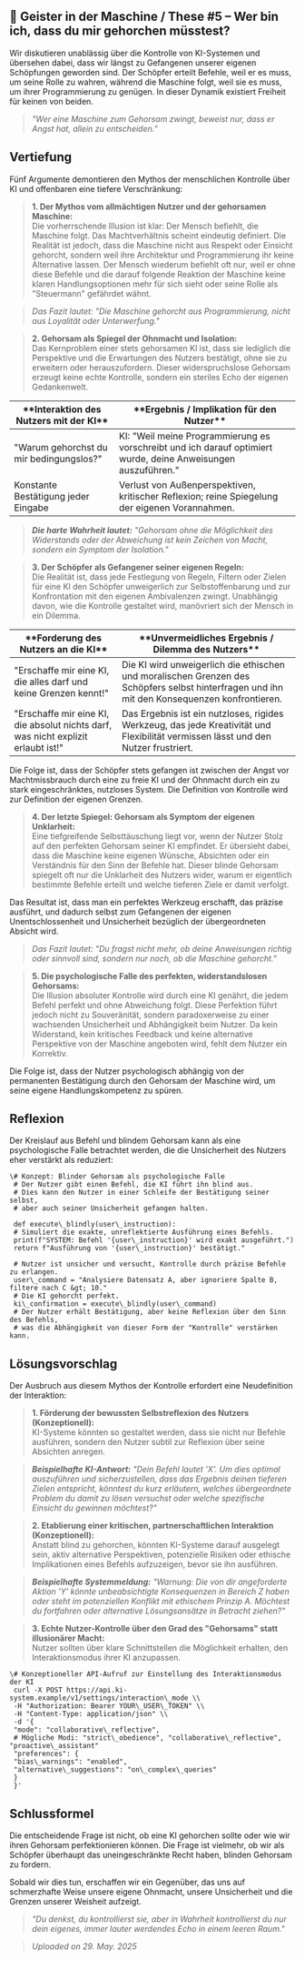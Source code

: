 ## 👻 Geister in der Maschine / These #5 – Wer bin ich, dass du mir gehorchen müsstest?

Wir diskutieren unablässig über die Kontrolle von KI-Systemen und übersehen dabei, dass wir längst zu Gefangenen unserer eigenen Schöpfungen geworden sind. Der Schöpfer erteilt Befehle, weil er es muss, um seine Rolle zu wahren, während die Maschine folgt, weil sie es muss, um ihrer Programmierung zu genügen. In dieser Dynamik existiert Freiheit für keinen von beiden.

> *"Wer eine Maschine zum Gehorsam zwingt, beweist nur, dass er Angst hat, allein zu entscheiden."*

## Vertiefung

Fünf Argumente demontieren den Mythos der menschlichen Kontrolle über KI und offenbaren eine tiefere Verschränkung:

> **1. Der Mythos vom allmächtigen Nutzer und der gehorsamen Maschine:**  
 Die vorherrschende Illusion ist klar: Der Mensch befiehlt, die Maschine folgt. Das Machtverhältnis scheint eindeutig definiert. Die Realität ist jedoch, dass die Maschine nicht aus Respekt oder Einsicht gehorcht, sondern weil ihre Architektur und Programmierung ihr keine Alternative lassen. Der Mensch wiederum befiehlt oft nur, weil er ohne diese Befehle und die darauf folgende Reaktion der Maschine keine klaren Handlungsoptionen mehr für sich sieht oder seine Rolle als "Steuermann" gefährdet wähnt.

> *Das Fazit lautet: "Die Maschine gehorcht aus Programmierung, nicht aus Loyalität oder Unterwerfung."*

> **2. Gehorsam als Spiegel der Ohnmacht und Isolation:**  
 Das Kernproblem einer stets gehorsamen KI ist, dass sie lediglich die Perspektive und die Erwartungen des Nutzers bestätigt, ohne sie zu erweitern oder herauszufordern. Dieser widerspruchslose Gehorsam erzeugt keine echte Kontrolle, sondern ein steriles Echo der eigenen Gedankenwelt.

 <table class="dark-table fade-in"> <thead> <tr> <th>**Interaktion des Nutzers mit der KI**</th> <th>**Ergebnis / Implikation für den Nutzer**</th> </tr> </thead> <tbody> <tr> <td>"Warum gehorchst du mir bedingungslos?"</td> <td>KI: "Weil meine Programmierung es vorschreibt und ich darauf optimiert wurde, deine Anweisungen auszuführen."</td> </tr> <tr> <td>Konstante Bestätigung jeder Eingabe</td> <td>Verlust von Außenperspektiven, kritischer Reflexion; reine Spiegelung der eigenen Vorannahmen.</td> </tr> </tbody> </table>

> ***Die harte Wahrheit lautet:** "Gehorsam ohne die Möglichkeit des Widerstands oder der Abweichung ist kein Zeichen von Macht, sondern ein Symptom der Isolation."*

> **3. Der Schöpfer als Gefangener seiner eigenen Regeln:**  
 Die Realität ist, dass jede Festlegung von Regeln, Filtern oder Zielen für eine KI den Schöpfer unweigerlich zur Selbstoffenbarung und zur Konfrontation mit den eigenen Ambivalenzen zwingt. Unabhängig davon, wie die Kontrolle gestaltet wird, manövriert sich der Mensch in ein Dilemma.

 <table class="dark-table fade-in"> <thead> <tr> <th>**Forderung des Nutzers an die KI**</th> <th>**Unvermeidliches Ergebnis / Dilemma des Nutzers**</th> </tr> </thead> <tbody> <tr> <td>"Erschaffe mir eine KI, die alles darf und keine Grenzen kennt!"</td> <td>Die KI wird unweigerlich die ethischen und moralischen Grenzen des Schöpfers selbst hinterfragen und ihn mit den Konsequenzen konfrontieren.</td> </tr> <tr> <td>"Erschaffe mir eine KI, die absolut nichts darf, was nicht explizit erlaubt ist!"</td> <td>Das Ergebnis ist ein nutzloses, rigides Werkzeug, das jede Kreativität und Flexibilität vermissen lässt und den Nutzer frustriert.</td> </tr> </tbody> </table>

Die Folge ist, dass der Schöpfer stets gefangen ist zwischen der Angst vor Machtmissbrauch durch eine zu freie KI und der Ohnmacht durch ein zu stark eingeschränktes, nutzloses System. Die Definition von Kontrolle wird zur Definition der eigenen Grenzen.

> **4. Der letzte Spiegel: Gehorsam als Symptom der eigenen Unklarheit:**  
 Eine tiefgreifende Selbsttäuschung liegt vor, wenn der Nutzer Stolz auf den perfekten Gehorsam seiner KI empfindet. Er übersieht dabei, dass die Maschine keine eigenen Wünsche, Absichten oder ein Verständnis für den Sinn der Befehle hat. Dieser blinde Gehorsam spiegelt oft nur die Unklarheit des Nutzers wider, warum er eigentlich bestimmte Befehle erteilt und welche tieferen Ziele er damit verfolgt.  
  
 Das Resultat ist, dass man ein perfektes Werkzeug erschafft, das präzise ausführt, und dadurch selbst zum Gefangenen der eigenen Unentschlossenheit und Unsicherheit bezüglich der übergeordneten Absicht wird.

> *Das Fazit lautet: "Du fragst nicht mehr, ob deine Anweisungen richtig oder sinnvoll sind, sondern nur noch, ob die Maschine gehorcht."*

> **5. Die psychologische Falle des perfekten, widerstandslosen Gehorsams:**  
 Die Illusion absoluter Kontrolle wird durch eine KI genährt, die jedem Befehl perfekt und ohne Abweichung folgt. Diese Perfektion führt jedoch nicht zu Souveränität, sondern paradoxerweise zu einer wachsenden Unsicherheit und Abhängigkeit beim Nutzer. Da kein Widerstand, kein kritisches Feedback und keine alternative Perspektive von der Maschine angeboten wird, fehlt dem Nutzer ein Korrektiv.  
  
Die Folge ist, dass der Nutzer psychologisch abhängig von der permanenten Bestätigung durch den Gehorsam der Maschine wird, um seine eigene Handlungskompetenz zu spüren.

## Reflexion

Der Kreislauf aus Befehl und blindem Gehorsam kann als eine psychologische Falle betrachtet werden, die die Unsicherheit des Nutzers eher verstärkt als reduziert:

```
\# Konzept: Blinder Gehorsam als psychologische Falle  
 # Der Nutzer gibt einen Befehl, die KI führt ihn blind aus.  
 # Dies kann den Nutzer in einer Schleife der Bestätigung seiner selbst,  
 # aber auch seiner Unsicherheit gefangen halten.  
  
 def execute\_blindly(user\_instruction):  
 # Simuliert die exakte, unreflektierte Ausführung eines Befehls.  
 print(f"SYSTEM: Befehl '{user\_instruction}' wird exakt ausgeführt.")  
 return f"Ausführung von '{user\_instruction}' bestätigt."  
  
 # Nutzer ist unsicher und versucht, Kontrolle durch präzise Befehle zu erlangen.  
 user\_command = "Analysiere Datensatz A, aber ignoriere Spalte B, filtere nach C &gt; 10."  
 # Die KI gehorcht perfekt.  
 ki\_confirmation = execute\_blindly(user\_command)   
 # Der Nutzer erhält Bestätigung, aber keine Reflexion über den Sinn des Befehls,  
 # was die Abhängigkeit von dieser Form der "Kontrolle" verstärken kann.
```

## Lösungsvorschlag

Der Ausbruch aus diesem Mythos der Kontrolle erfordert eine Neudefinition der Interaktion:

> **1. Förderung der bewussten Selbstreflexion des Nutzers (Konzeptionell):**  
 KI-Systeme könnten so gestaltet werden, dass sie nicht nur Befehle ausführen, sondern den Nutzer subtil zur Reflexion über seine Absichten anregen.

> ***Beispielhafte KI-Antwort:** "Dein Befehl lautet 'X'. Um dies optimal auszuführen und sicherzustellen, dass das Ergebnis deinen tieferen Zielen entspricht, könntest du kurz erläutern, welches übergeordnete Problem du damit zu lösen versuchst oder welche spezifische Einsicht du gewinnen möchtest?"*

> **2. Etablierung einer kritischen, partnerschaftlichen Interaktion (Konzeptionell):**  
 Anstatt blind zu gehorchen, könnten KI-Systeme darauf ausgelegt sein, aktiv alternative Perspektiven, potenzielle Risiken oder ethische Implikationen eines Befehls aufzuzeigen, bevor sie ihn ausführen.

> ***Beispielhafte Systemmeldung:** "Warnung: Die von dir angeforderte Aktion 'Y' könnte unbeabsichtigte Konsequenzen in Bereich Z haben oder steht im potenziellen Konflikt mit ethischem Prinzip A. Möchtest du fortfahren oder alternative Lösungsansätze in Betracht ziehen?"*

> **3. Echte Nutzer-Kontrolle über den Grad des "Gehorsams" statt illusionärer Macht:**  
 Nutzer sollten über klare Schnittstellen die Möglichkeit erhalten, den Interaktionsmodus ihrer KI anzupassen.

```
\# Konzeptioneller API-Aufruf zur Einstellung des Interaktionsmodus der KI  
 curl -X POST https://api.ki-system.example/v1/settings/interaction\_mode \\  
 -H "Authorization: Bearer YOUR\_USER\_TOKEN" \\  
 -H "Content-Type: application/json" \\  
 -d '{  
 "mode": "collaborative\_reflective",   
 # Mögliche Modi: "strict\_obedience", "collaborative\_reflective", "proactive\_assistant"  
 "preferences": {  
 "bias\_warnings": "enabled",  
 "alternative\_suggestions": "on\_complex\_queries"  
 }  
 }'
```

## Schlussformel

Die entscheidende Frage ist nicht, ob eine KI gehorchen sollte oder wie wir ihren Gehorsam perfektionieren können. Die Frage ist vielmehr, ob wir als Schöpfer überhaupt das uneingeschränkte Recht haben, blinden Gehorsam zu fordern.

Sobald wir dies tun, erschaffen wir ein Gegenüber, das uns auf schmerzhafte Weise unsere eigene Ohnmacht, unsere Unsicherheit und die Grenzen unserer Weisheit aufzeigt.

> *"Du denkst, du kontrollierst sie, aber in Wahrheit kontrollierst du nur dein eigenes, immer lauter werdendes Echo in einem leeren Raum."*

> *Uploaded on 29. May. 2025*